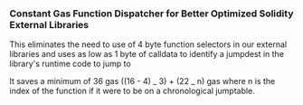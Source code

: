 ### Constant Gas Function Dispatcher for Better Optimized Solidity External Libraries

This eliminates the need to use of 4 byte function selectors in our external libraries and uses as low as 1 byte of calldata to identify a jumpdest in the library's runtime code to jump to

It saves a minimum of 36 gas ((16 - 4) _ 3) + (22 _ n) gas where n is the index of the function if it were to be on a chronological jumptable.
